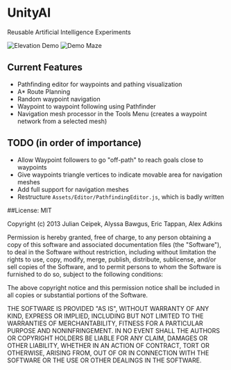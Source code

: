 UnityAI
=======

Reusable Artificial Intelligence Experiments

![Elevation Demo](https://raw.github.com/jceipek/UnityAI/master/PathfindingDemo.png "Pathfinding Editor")
![Demo Maze](https://raw.github.com/jceipek/UnityAI/master/MazeFind.png "Maze Solution")

## Current Features

- Pathfinding editor for waypoints and pathing visualization
- A* Route Planning
- Random waypoint navigation
- Waypoint to waypoint following using Pathfinder
- Navigation mesh processor in the Tools Menu (creates a waypoint network from a selected mesh)

## TODO (in order of importance)

- Allow Waypoint followers to go "off-path" to reach goals close to waypoints
- Give waypoints triangle vertices to indicate movable area for navigation meshes
- Add full support for navigation meshes
- Restructure `Assets/Editor/PathfindingEditor.js`, which is badly written

##License: MIT

Copyright (c) 2013 Julian Ceipek, Alyssa Bawgus, Eric Tappan, Alex Adkins

Permission is hereby granted, free of charge, to any person obtaining a copy of this software and associated documentation files (the "Software"), to deal in the Software without restriction, including without limitation the rights to use, copy, modify, merge, publish, distribute, sublicense, and/or sell copies of the Software, and to permit persons to whom the Software is furnished to do so, subject to the following conditions:

The above copyright notice and this permission notice shall be included in all copies or substantial portions of the Software.

THE SOFTWARE IS PROVIDED "AS IS", WITHOUT WARRANTY OF ANY KIND, EXPRESS OR IMPLIED, INCLUDING BUT NOT LIMITED TO THE WARRANTIES OF MERCHANTABILITY, FITNESS FOR A PARTICULAR PURPOSE AND NONINFRINGEMENT. IN NO EVENT SHALL THE AUTHORS OR COPYRIGHT HOLDERS BE LIABLE FOR ANY CLAIM, DAMAGES OR OTHER LIABILITY, WHETHER IN AN ACTION OF CONTRACT, TORT OR OTHERWISE, ARISING FROM, OUT OF OR IN CONNECTION WITH THE SOFTWARE OR THE USE OR OTHER DEALINGS IN THE SOFTWARE.